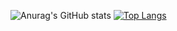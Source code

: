 ![Anurag's GitHub stats](https://github-readme-stats.vercel.app/api?username=Synterragen&show_icons=true&theme=radical)
[![Top Langs](https://github-readme-stats.vercel.app/api/top-langs/?username=Synterragen&langs_count=10)](https://github.com/anuraghazra/github-readme-stats)
